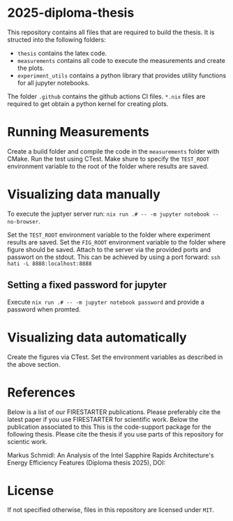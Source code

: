 # 2025-diploma-thesis

This repository contains all files that are required to build the thesis.
It is structed into the following folders:
- `thesis` contains the latex code.
- `measurements` contains all code to execute the measurements and create the plots.
- `experiment_utils` contains a python library that provides utility functions for all jupyter notebooks.

The folder `.github` contains the github actions CI files.
`*.nix` files are required to get obtain a python kernel for creating plots.

# Running Measurements

Create a build folder and compile the code in the `measurements` folder with CMake.
Run the test using CTest.
Make shure to specify the `TEST_ROOT` environment variable to the root of the folder where results are saved.

# Visualizing data manually

To execute the juptyer server run: `nix run .# -- -m jupyter notebook --no-browser`.

Set the `TEST_ROOT` environment variable to the folder where experiment results are saved.
Set the `FIG_ROOT` environment variable to the folder where figure should be saved.
Attach to the server via the provided ports and passwort on the stdout.
This can be achieved by using a port forward: `ssh hati -L 8888:localhost:8888`

## Setting a fixed password for jupyter

Execute `nix run .# -- -m jupyter notebook password` and provide a password when promted.

# Visualizing data automatically

Create the figures via CTest.
Set the environment variables as described in the above section.

# References
Below is a list of our FIRESTARTER publications. Please preferably cite the latest paper if you use FIRESTARTER for scientific work.
Below the publication associated to this 
This is the code-support package for the following thesis.
Please cite the thesis if you use parts of this repository for scientic work.

Markus Schmidl: An Analysis of the Intel Sapphire Rapids Architecture's Energy Efficiency Features (Diploma thesis 2025),
DOI: 

# License

If not specified otherwise, files in this repository are licensed under `MIT`.
